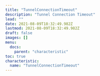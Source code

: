 ```yaml
---
title: "TunnelConnectionTimeout"
description: "Tunnel Connection Timeout"
lead: ""
date: 2021-08-09T18:32:49.982Z
lastmod: 2021-08-09T18:32:49.982Z
draft: false
images: []
menu:
  docs:
    parent: "characteristic"
toc: true
characteristic:
  name: "TunnelConnectionTimeout"
---
```

